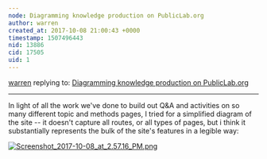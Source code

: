 ```yaml
---
node: Diagramming knowledge production on PublicLab.org
author: warren
created_at: 2017-10-08 21:00:43 +0000
timestamp: 1507496443
nid: 13886
cid: 17505
uid: 1
---
```




[warren](../profile/warren) replying to: [Diagramming knowledge production on PublicLab.org](../notes/warren/01-27-2017/diagramming-knowledge-production-on-publiclab-org)

----
In light of all the work we've done to build out Q&A and activities on so many different topic and methods pages, I tried for a simplified diagram of the site -- it doesn't capture all routes, or all types of pages, but i think it substantially represents the bulk of the site's features in a legible way:


[![Screenshot_2017-10-08_at_2.57.16_PM.png](https://publiclab.org/system/images/photos/000/021/909/large/Screenshot_2017-10-08_at_2.57.16_PM.png)](https://publiclab.org/system/images/photos/000/021/909/original/Screenshot_2017-10-08_at_2.57.16_PM.png)



